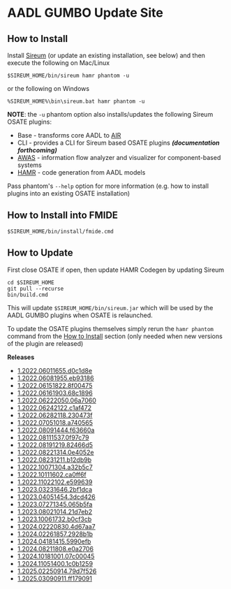 # AADL GUMBO Update Site

## How to Install

Install [Sireum](https://github.com/sireum/kekinian#installing) (or update an existing installation, see below) and then execute the following on Mac/Linux

```
$SIREUM_HOME/bin/sireum hamr phantom -u
```

or the following on Windows

```
%SIREUM_HOME%\bin\sireum.bat hamr phantom -u
```

**NOTE**: the ``-u`` phantom option also installs/updates the following Sireum OSATE plugins:
* Base - transforms core AADL to [AIR](https://github.com/sireum/air)
* CLI - provides a CLI for Sireum based OSATE plugins ***(documentation forthcoming)***
* [AWAS](https://awas.sireum.org/) - information flow analyzer and visualizer for component-based systems
* [HAMR](https://hamr.sireum.org) - code generation from AADL models

Pass phantom's ``--help`` option for more information (e.g. how to install plugins into an existing OSATE installation)

## How to Install into FMIDE

```
$SIREUM_HOME/bin/install/fmide.cmd
```

## How to Update

First close OSATE if open, then update HAMR Codegen by updating Sireum

```
cd $SIREUM_HOME
git pull --recurse
bin/build.cmd
```

This will update ``$SIREUM_HOME/bin/sireum.jar`` which will be used by the AADL GUMBO plugins when OSATE is relaunched.

To update the OSATE plugins themselves simply rerun the ``hamr phantom`` command from the
[How to Install](#how-to-install) section (only needed when new versions of the plugin are released)


**Releases**

- [1.2022.06011655.d0c1d8e](1.2022.06011655.d0c1d8e)
- [1.2022.06081955.eb93186](1.2022.06081955.eb93186)
- [1.2022.06151822.8f00475](1.2022.06151822.8f00475)
- [1.2022.06161903.68c1896](1.2022.06161903.68c1896)
- [1.2022.06222050.06a7060](1.2022.06222050.06a7060)
- [1.2022.06242122.c1af472](1.2022.06242122.c1af472)
- [1.2022.06282118.230473f](1.2022.06282118.230473f)
- [1.2022.07051018.a740565](1.2022.07051018.a740565)
- [1.2022.08091444.f63660a](1.2022.08091444.f63660a)
- [1.2022.08111537.0f97c79](1.2022.08111537.0f97c79)
- [1.2022.08191219.82466d5](1.2022.08191219.82466d5)
- [1.2022.08221314.0e4052e](1.2022.08221314.0e4052e)
- [1.2022.08231211.b12db9b](1.2022.08231211.b12db9b)
- [1.2022.10071304.a32b5c7](1.2022.10071304.a32b5c7)
- [1.2022.10111602.ca0ff6f](1.2022.10111602.ca0ff6f)
- [1.2022.11022102.e599639](1.2022.11022102.e599639)
- [1.2023.03231646.2bf1dca](1.2023.03231646.2bf1dca)
- [1.2023.04051454.3dcd426](1.2023.04051454.3dcd426)
- [1.2023.07271345.065b5fa](1.2023.07271345.065b5fa)
- [1.2023.08021014.21d7eb2](1.2023.08021014.21d7eb2)
- [1.2023.10061732.b0cf3cb](1.2023.10061732.b0cf3cb)
- [1.2024.02220830.4d67aa7](1.2024.02220830.4d67aa7)
- [1.2024.02261857.2928b1b](1.2024.02261857.2928b1b)
- [1.2024.04181415.5990efb](1.2024.04181415.5990efb)
- [1.2024.08211808.e0a2706](1.2024.08211808.e0a2706)
- [1.2024.10181001.07c00045](1.2024.10181001.07c00045)
- [1.2024.11051400.1c0b1259](1.2024.11051400.1c0b1259)
- [1.2025.02250914.79d7f526](1.2025.02250914.79d7f526)
- [1.2025.03090911.ff179091](1.2025.03090911.ff179091)
